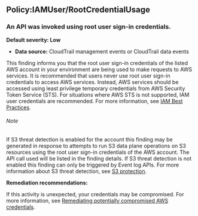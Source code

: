 Policy:IAMUser/RootCredentialUsage
----------------------------------


### An API was invoked using root user sign-in credentials.


**Default severity: Low**


 * **Data source:** CloudTrail management events or CloudTrail data events

This finding informs you that the root user sign-in credentials of the listed AWS account in your environment are being used to make requests to AWS services. It is recommended that users never use root user sign-in credentials to access AWS services. Instead, AWS services should be accessed using least privilege temporary credentials from AWS Security Token Service (STS). For situations where AWS STS is not supported, IAM user credentials are recommended. For more information, see [IAM Best Practices](https://docs.aws.amazon.com/IAM/latest/UserGuide/best-practices.html).


###### Note

If S3 threat detection is enabled for the account this finding may be generated in response to attempts to run S3 data plane operations on S3 resources using the root user sign-in credentials of the AWS account. The API call used will be listed in the finding details. If S3 threat detection is not enabled this finding can only be triggered by Event log APIs. For more information about S3 threat detection, see [S3 protection](s3-protection.html).


**Remediation recommendations:**


If this activity is unexpected, your credentials may be compromised. For more information, see [Remediating potentially compromised AWS credentials](https://docs.aws.amazon.com/guardduty/latest/ug/compromised-creds.html).

